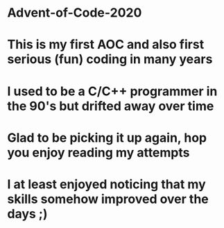 # Advent-of-Code-2020
# This is my first AOC and also first serious (fun) coding in many years
# I used to be a C/C++ programmer in the 90's but drifted away over time
# Glad to be picking it up again, hop you enjoy reading my attempts
# I at least enjoyed noticing that my skills somehow improved over the days ;)
